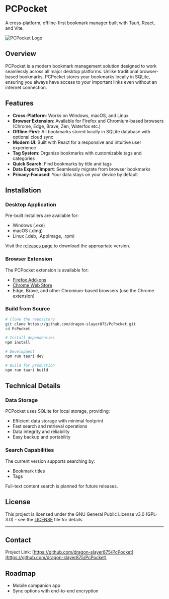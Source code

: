 # PCPocket

A cross-platform, offline-first bookmark manager built with Tauri, React, and Vite.

![PCPocket Logo](./assets/pcpocket-logo.png)

## Overview

PCPocket is a modern bookmark management solution designed to work seamlessly across all major desktop platforms. Unlike traditional browser-based bookmarks, PCPocket stores your bookmarks locally in SQLite, ensuring you always have access to your important links even without an internet connection.

## Features

- **Cross-Platform**: Works on Windows, macOS, and Linux
- **Browser Extension**: Available for Firefox and Chromium-based browsers (Chrome, Edge, Brave, Zen, Waterfox etc.)
- **Offline-First**: All bookmarks stored locally in SQLite database with optional cloud sync
- **Modern UI**: Built with React for a responsive and intuitive user experience
- **Tag System**: Organize bookmarks with customizable tags and categories
- **Quick Search**: Find bookmarks by title and tags
- **Data Export/Import**: Seamlessly migrate from browser bookmarks
- **Privacy-Focused**: Your data stays on your device by default

## Installation

### Desktop Application

Pre-built installers are available for:

- Windows (.exe)
- macOS (.dmg)
- Linux (.deb, .AppImage, .rpm)

Visit the [releases page](https://github.com/dragon-slayer875/PcPocket/releases) to download the appropriate version.

### Browser Extension

The PCPocket extension is available for:

- [Firefox Add-ons](https://addons.mozilla.org/en-US/firefox/addon/pcpocket/)
- [Chrome Web Store](https://chrome.google.com/webstore/detail/pcpocket/[extension-id])
- Edge, Brave, and other Chromium-based browsers (use the Chrome extension)

### Build from Source

```bash
# Clone the repository
git clone https://github.com/dragon-slayer875/PcPocket.git
cd PcPocket

# Install dependencies
npm install

# Development
npm run tauri dev

# Build for production
npm run tauri build
```

## Technical Details

### Data Storage

PCPocket uses SQLite for local storage, providing:

- Efficient data storage with minimal footprint
- Fast search and retrieval operations
- Data integrity and reliability
- Easy backup and portability

### Search Capabilities

The current version supports searching by:

- Bookmark titles
- Tags

Full-text content search is planned for future releases.

## License

This project is licensed under the GNU General Public License v3.0 (GPL-3.0) - see the [LICENSE](LICENSE) file for details.

---

## Contact

Project Link: [https://github.com/dragon-slayer875/PcPocket](https://github.com/dragon-slayer875/PcPocket)

## Roadmap

- Mobile companion app
- Sync options with end-to-end encryption

